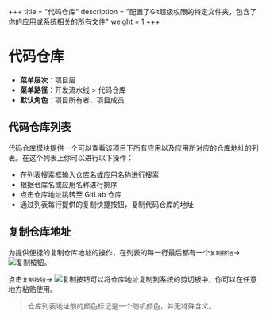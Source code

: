+++
title = "代码仓库"
description = "配置了Git超级权限的特定文件夹，包含了你的应用或系统相关的所有文件"
weight = 1
+++

# 代码仓库

- **菜单层次**：项目层
- **菜单路径**：开发流水线 > 代码仓库
- **默认角色**：项目所有者、项目成员

## 代码仓库列表

代码仓库模块提供一个可以查看该项目下所有应用以及应用所对应的仓库地址的列表。在这个列表上你可以进行以下操作：

- 在列表搜索框输入仓库名或应用名称进行搜索
- 根据仓库名或应用名称进行排序
- 点击仓库地址跳转至 GitLab 仓库
- 通过列表每行提供的复制快捷按钮，复制代码仓库的地址

## 复制仓库地址

为提供便捷的复制仓库地址的操作，在列表的每一行最后都有一个`复制按钮`→ ![复制按钮](/docs/user-guide/development-pipeline/image/repo_copy_button.png)。

点击`复制按钮`→ ![复制按钮](/docs/user-guide/development-pipeline/image/repo_copy_button.png)可以将仓库地址复制到系统的剪切板中，你可以在任意地方粘贴使用。

<blockquote class="note">
  仓库列表地址前的颜色标记是一个随机颜色，并无特殊含义。
</blockquote>
